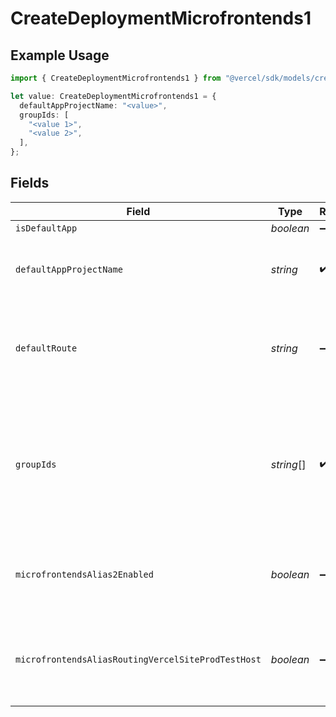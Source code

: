 # CreateDeploymentMicrofrontends1

## Example Usage

```typescript
import { CreateDeploymentMicrofrontends1 } from "@vercel/sdk/models/createdeploymentop.js";

let value: CreateDeploymentMicrofrontends1 = {
  defaultAppProjectName: "<value>",
  groupIds: [
    "<value 1>",
    "<value 2>",
  ],
};
```

## Fields

| Field                                                                                                                                                                                | Type                                                                                                                                                                                 | Required                                                                                                                                                                             | Description                                                                                                                                                                          |
| ------------------------------------------------------------------------------------------------------------------------------------------------------------------------------------ | ------------------------------------------------------------------------------------------------------------------------------------------------------------------------------------ | ------------------------------------------------------------------------------------------------------------------------------------------------------------------------------------ | ------------------------------------------------------------------------------------------------------------------------------------------------------------------------------------ |
| `isDefaultApp`                                                                                                                                                                       | *boolean*                                                                                                                                                                            | :heavy_minus_sign:                                                                                                                                                                   | N/A                                                                                                                                                                                  |
| `defaultAppProjectName`                                                                                                                                                              | *string*                                                                                                                                                                             | :heavy_check_mark:                                                                                                                                                                   | The project name of the default app of this deployment's microfrontends group.                                                                                                       |
| `defaultRoute`                                                                                                                                                                       | *string*                                                                                                                                                                             | :heavy_minus_sign:                                                                                                                                                                   | A path that is used to take screenshots and as the default path in preview links when a domain for this microfrontend is shown in the UI.                                            |
| `groupIds`                                                                                                                                                                           | *string*[]                                                                                                                                                                           | :heavy_check_mark:                                                                                                                                                                   | The group of microfrontends that this project belongs to. Each microfrontend project must belong to a microfrontends group that is the set of microfrontends that are used together. |
| `microfrontendsAlias2Enabled`                                                                                                                                                        | *boolean*                                                                                                                                                                            | :heavy_minus_sign:                                                                                                                                                                   | Whether the MicrofrontendsAlias2 team flag should be considered enabled for this deployment or not.                                                                                  |
| `microfrontendsAliasRoutingVercelSiteProdTestHost`                                                                                                                                   | *boolean*                                                                                                                                                                            | :heavy_minus_sign:                                                                                                                                                                   | Temporary flag to safely test MFE alias routing in vercel-site production for specific production hosts (not vercel.com)                                                             |